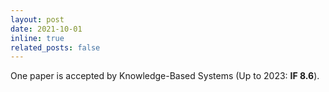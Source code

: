 ```yaml
---
layout: post
date: 2021-10-01
inline: true
related_posts: false
---
```


One paper is accepted by Knowledge-Based Systems (Up to 2023: **IF 8.6**).
